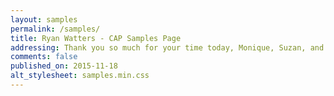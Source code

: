 ```yaml
---
layout: samples
permalink: /samples/
title: Ryan Watters - CAP Samples Page
addressing: Thank you so much for your time today, Monique, Suzan, and Dan 
comments: false
published_on: 2015-11-18
alt_stylesheet: samples.min.css
---
```


